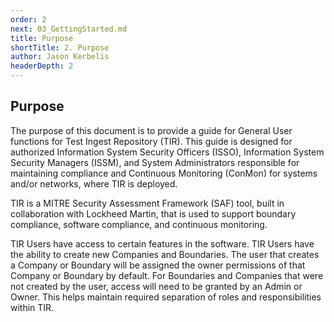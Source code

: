 ```yaml
---
order: 2
next: 03_GettingStarted.md
title: Purpose
shortTitle: 2. Purpose
author: Jason Kerbelis
headerDepth: 2
---
```


## Purpose

The purpose of this document is to provide a guide for General User functions for Test Ingest Repository (TIR). This guide is designed for authorized Information System Security Officers (ISSO), Information System Security Managers (ISSM), and System Administrators responsible for maintaining compliance and Continuous Monitoring (ConMon) for systems and/or networks, where TIR is deployed.

TIR is a MITRE Security Assessment Framework (SAF) tool, built in collaboration with Lockheed Martin, that is used to support boundary compliance, software compliance, and continuous monitoring.

TIR Users have access to certain features in the software. TIR Users have the ability to create new Companies and Boundaries. The user that creates a Company or Boundary will be assigned the owner permissions of that Company or Boundary by default. For Boundaries and Companies that were not created by the user, access will need to be granted by an Admin or Owner. This helps maintain required separation of roles and responsibilities within TIR.